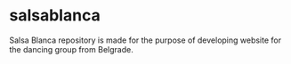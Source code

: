 # salsablanca
Salsa Blanca repository is made for the purpose of developing website for the dancing group from Belgrade. 

